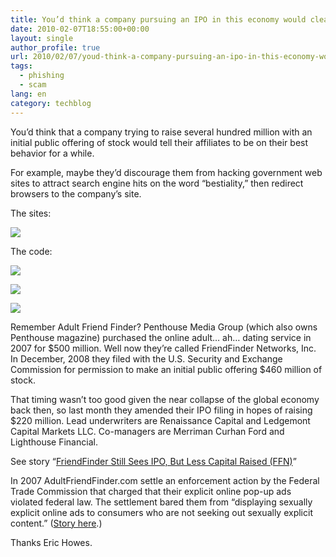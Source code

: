 ```yaml
---
title: You’d think a company pursuing an IPO in this economy would clean upits act
date: 2010-02-07T18:55:00+00:00
layout: single
author_profile: true
url: 2010/02/07/youd-think-a-company-pursuing-an-ipo-in-this-economy-would-clean-upits-act/
tags:
  - phishing
  - scam
lang: en
category: techblog
---
```

You’d think that a company trying to raise several hundred million with an initial public offering of stock would tell their affiliates to be on their best behavior for a while.

For example, maybe they’d discourage them from hacking government web sites to attract search engine hits on the word “bestiality,” then redirect browsers to the company’s site.

The sites:

[![](http://4.bp.blogspot.com/_vaUVXcmC3OI/S28E2Moq6BI/AAAAAAAAA2A/M68t-dLlIIg/s640/AFF_20search.JPG)](http://4.bp.blogspot.com/_vaUVXcmC3OI/S28E2Moq6BI/AAAAAAAAA2A/M68t-dLlIIg/s1600-h/AFF_20search.JPG)

The code:

[![](http://4.bp.blogspot.com/_vaUVXcmC3OI/S28Esf1NpCI/AAAAAAAAA14/BKLDo4GXFDc/s640/AFF_20code3.JPG)](http://4.bp.blogspot.com/_vaUVXcmC3OI/S28Esf1NpCI/AAAAAAAAA14/BKLDo4GXFDc/s1600-h/AFF_20code3.JPG)

[![](http://1.bp.blogspot.com/_vaUVXcmC3OI/S28EnuF9ywI/AAAAAAAAA1w/F-tVRDt6oEU/s640/AFF_20code2.JPG)](http://1.bp.blogspot.com/_vaUVXcmC3OI/S28EnuF9ywI/AAAAAAAAA1w/F-tVRDt6oEU/s1600-h/AFF_20code2.JPG)

[![](http://4.bp.blogspot.com/_vaUVXcmC3OI/S28EmnbobII/AAAAAAAAA1o/xPcFX8WqA_o/s640/AFF_20code.JPG)](http://4.bp.blogspot.com/_vaUVXcmC3OI/S28EmnbobII/AAAAAAAAA1o/xPcFX8WqA_o/s1600-h/AFF_20code.JPG)

Remember Adult Friend Finder? Penthouse Media Group (which also owns Penthouse magazine) purchased the online adult… ah… dating service in 2007 for $500 million. Well now they’re called FriendFinder Networks, Inc. In December, 2008 they filed with the U.S. Security and Exchange Commission for permission to make an initial public offering $460 million of stock.

That timing wasn’t too good given the near collapse of the global economy back then, so last month they amended their IPO filing in hopes of raising $220 million. Lead underwriters are Renaissance Capital and Ledgemont Capital Markets LLC. Co-managers are Merriman Curhan Ford and Lighthouse Financial.

See story “[FriendFinder Still Sees IPO, But Less Capital Raised (FFN)](http://247wallst.com/2010/01/11/friendfinder-still-sees-ipo-but-less-capital-raised-ffn/)”

In 2007 AdultFriendFinder.com settle an enforcement action by the Federal Trade Commission that charged that their explicit online pop-up ads violated federal law. The settlement bared them from “displaying sexually explicit online ads to consumers who are not seeking out sexually explicit content.” ([Story here](http://www.ftc.gov/opa/2007/12/afriendfinder.shtm).)

Thanks Eric Howes.
